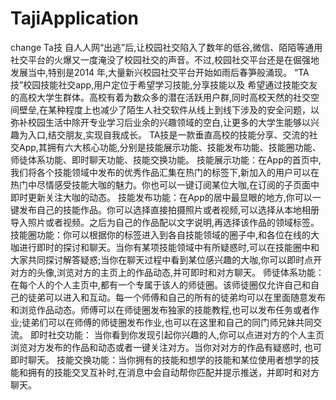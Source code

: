 ﻿# TajiApplication
change
Ta技
自人人网“出逃”后,让校园社交陷入了数年的低谷,微信、陌陌等通用社交平台的火爆又一度淹没了校园社交的声音。不过,校园社交平台还是在倔强地发展当中,特别是2014 年,大量新兴校园社交平台开始如雨后春笋般涌现。
“TA技”校园技能社交app,用户定位于希望学习技能,分享技能以及 希望通过技能交友的高校大学生群体。高校有着为数众多的潜在活跃用户群,同时高校天然的社交空间壁垒,在某种程度上也减少了陌生人社交软件从线上到线下涉及的安全问题，以弥补校园生活中除开专业学习后业余的兴趣领域的空白,让更多的大学生能够以兴趣为入口,结交朋友,实现自我成长。
TA技是一款垂直高校的技能分享、交流的社交App,其拥有六大核心功能,分别是技能展示功能、技能发布功能、技能圈功能、师徒体系功能、即时聊天功能、技能交换功能。
技能展示功能：在App的首页中,我们将各个技能领域中发布的优秀作品汇集在热门的标签下,新加入的用户可以在热门中尽情感受技能大咖的魅力。你也可以一键订阅某位大咖,在订阅的子页面中即时更新关注大咖的动态。
技能发布功能：在App的居中最显眼的地方,你可以一键发布自己的技能作品。你可以选择直接拍摄照片或者视频,可以选择从本地相册导入照片或者视频。之后为自己的作品配以文字说明,再选择该作品的领域标签。
技能圈功能：你可以根据你的标签进入到各自技能领域的圈子中,和各位在线的大咖进行即时的探讨和聊天。当你有某项技能领域中有所疑惑时,可以在技能圈中和大家共同探讨解答疑惑;当你在聊天过程中看到某位感兴趣的大咖,你可以即时点开对方的头像,浏览对方的主页上的作品动态,并可即时和对方聊天。
师徒体系功能：在每个人的个人主页中,都有一个专属于该人的师徒圈。该师徒圈仅允许自己和自己的徒弟可以进入和互动。每一个师傅和自己的所有的徒弟均可以在里面随意发布和浏览作品动态。师傅可以在师徒圈发布独家的技能教程,也可以发布任务或者作业;徒弟们可以在师傅的师徒圈发布作业,也可以在这里和自己的同门师兄妹共同交流。
即时社交功能： 当你看到你发现引起你兴趣的人,你可以点进对方的个人主页浏览对方发布的作品和动态或者一键关注对方。当你对对方的作品有疑惑时, 也可即时聊天。
技能交换功能：当你拥有的技能和想学的技能和某位使用者想学的技能和拥有的技能交叉互补时,在消息中会自动帮你匹配并提示推送，并即时和对方聊天。
